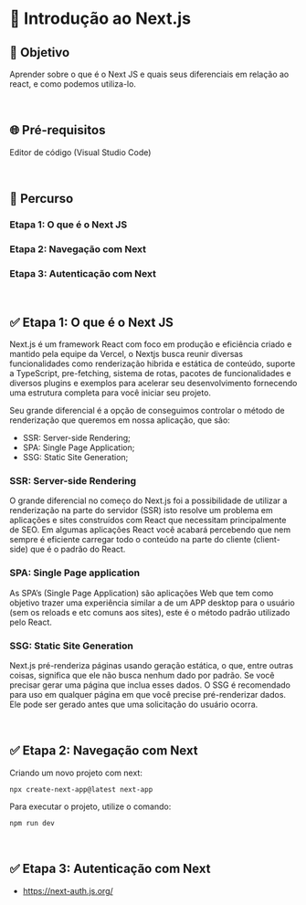 # 📌 **Introdução ao Next.js**
## 🎯 **Objetivo**
Aprender sobre o que é o Next JS e quais seus diferenciais em relação ao react, e como podemos utiliza-lo.

<br>

## 🌐 **Pré-requisitos**
Editor de código (Visual Studio Code)

<br>

## 🏁 **Percurso**
### Etapa 1: O que é o Next JS
### Etapa 2: Navegação com Next
### Etapa 3: Autenticação com Next

<br>

## ✅ **Etapa 1: O que é o Next JS**
Next.js é um framework React com foco em produção e eficiência criado e mantido pela equipe da Vercel, o Nextjs busca reunir diversas funcionalidades como renderização hibrida e estática de conteúdo, suporte a TypeScript, pre-fetching, sistema de rotas, pacotes de funcionalidades e diversos plugins e exemplos para acelerar seu desenvolvimento fornecendo uma estrutura completa para você iniciar seu projeto.

Seu grande diferencial é a opção de conseguimos controlar o método de renderização que queremos em nossa aplicação, que são:
- SSR: Server-side Rendering;
- SPA: Single Page Application;
- SSG: Static Site Generation;

### SSR: Server-side Rendering
O grande diferencial no começo do Next.js foi a possibilidade de utilizar a renderização na parte do servidor (SSR) isto resolve um problema em aplicações e sites construídos com React que necessitam principalmente de SEO. Em algumas aplicações React você acabará percebendo que nem sempre é eficiente carregar todo o conteúdo na parte do cliente (client-side) que é o padrão do React.

### SPA: Single Page application
As SPA’s (Single Page Application) são aplicações Web que tem como objetivo trazer uma experiência similar a de um APP desktop para o usuário (sem os reloads e etc comuns aos sites), este é o método padrão utilizado pelo React.

### SSG: Static Site Generation
Next.js pré-renderiza páginas usando geração estática, o que, entre outras coisas, significa que ele não busca nenhum dado por padrão. Se você precisar gerar uma página que inclua esses dados. O SSG é recomendado para uso em qualquer página em que você precise pré-renderizar dados. Ele pode ser gerado antes que uma solicitação do usuário ocorra.

<br>

## ✅ **Etapa 2: Navegação com Next**

Criando um novo projeto com next:
```
npx create-next-app@latest next-app
```

Para executar o projeto, utilize o comando:
```
npm run dev
```

<br>

## ✅ **Etapa 3: Autenticação com Next**

- https://next-auth.js.org/